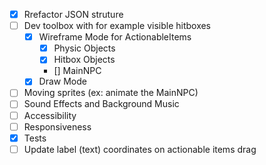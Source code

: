 * [x] Rrefactor JSON struture
* [ ] Dev toolbox with for example visible hitboxes
  * [x] Wireframe Mode for ActionableItems
    * [x] Physic Objects
    * [x] Hitbox Objects
    * [] MainNPC
  * [x] Draw Mode
* [ ] Moving sprites (ex: animate the MainNPC)
* [ ] Sound Effects and Background Music
* [ ] Accessibility
* [ ] Responsiveness
* [x] Tests
* [ ] Update label (text) coordinates on actionable items drag
